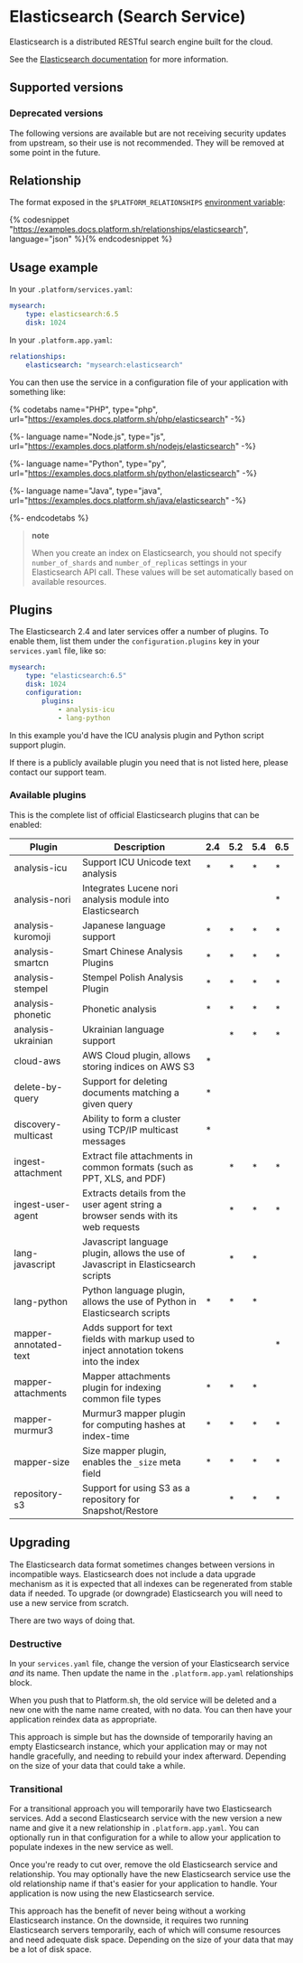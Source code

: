 # Elasticsearch (Search Service)

Elasticsearch is a distributed RESTful search engine built for the cloud.

See the [Elasticsearch documentation](https://www.elastic.co/guide/en/elasticsearch/reference/current/index.html) for more information.

## Supported versions

<div id = "elasticsearchSupported"></div>

<script>
makeImagesList("services", "elasticsearch", "supported", "elasticsearchSupported");
</script>

### Deprecated versions

The following versions are available but are not receiving security updates from upstream, so their use is not recommended. They will be removed at some point in the future.

<div id = "elasticsearchDeprecated"></div>

<script>
makeImagesList("services", "elasticsearch", "deprecated", "elasticsearchDeprecated");
</script>

## Relationship

The format exposed in the `$PLATFORM_RELATIONSHIPS` [environment variable](/development/variables.md#platformsh-provided-variables):

{% codesnippet "https://examples.docs.platform.sh/relationships/elasticsearch", language="json" %}{% endcodesnippet %}

## Usage example

In your `.platform/services.yaml`:

```yaml
mysearch:
    type: elasticsearch:6.5
    disk: 1024
```

<div id="elasticsearchYAML"></div>

<script>
makeNewestServicesYaml("elasticsearch", "mysearch", "elasticsearchYAML", true);
</script>

In your `.platform.app.yaml`:

```yaml
relationships:
    elasticsearch: "mysearch:elasticsearch"
```

You can then use the service in a configuration file of your application with something like:

{% codetabs name="PHP", type="php", url="https://examples.docs.platform.sh/php/elasticsearch" -%}

{%- language name="Node.js", type="js", url="https://examples.docs.platform.sh/nodejs/elasticsearch" -%}

{%- language name="Python", type="py", url="https://examples.docs.platform.sh/python/elasticsearch" -%}

{%- language name="Java", type="java", url="https://examples.docs.platform.sh/java/elasticsearch" -%}

{%- endcodetabs %}


> **note**
>
> When you create an index on Elasticsearch, you should not specify `number_of_shards` and `number_of_replicas` settings in your Elasticsearch API call. These values will be set automatically based on available resources.


## Plugins

The Elasticsearch 2.4 and later services offer a number of plugins.  To enable them, list them under the `configuration.plugins` key in your `services.yaml` file, like so:

```yaml
mysearch:
    type: "elasticsearch:6.5"
    disk: 1024
    configuration:
        plugins:
            - analysis-icu
            - lang-python

```

In this example you'd have the ICU analysis plugin and Python script support plugin.

If there is a publicly available plugin you need that is not listed here, please contact our support team.

### Available plugins

This is the complete list of official Elasticsearch plugins that can be enabled:

| Plugin                | Description                                                                               | 2.4 | 5.2 | 5.4 | 6.5 |
|-----------------------|-------------------------------------------------------------------------------------------|-----|-----|-----|-----|
| analysis-icu          | Support ICU Unicode text analysis                                                         | *   | *   | *   | *   |
| analysis-nori         | Integrates Lucene nori analysis module into Elasticsearch                                 |     |     |     | *   |
| analysis-kuromoji     | Japanese language support                                                                 | *   | *   | *   | *   |
| analysis-smartcn      | Smart Chinese Analysis Plugins                                                            | *   | *   | *   | *   |
| analysis-stempel      | Stempel Polish Analysis Plugin                                                            | *   | *   | *   | *   |
| analysis-phonetic     | Phonetic analysis                                                                         | *   | *   | *   | *   |
| analysis-ukrainian    | Ukrainian language support                                                                |     | *   | *   | *   |
| cloud-aws             | AWS Cloud plugin, allows storing indices on AWS S3                                        | *   |     |     |     |
| delete-by-query       | Support for deleting documents matching a given query                                     | *   |     |     |     |
| discovery-multicast   | Ability to form a cluster using TCP/IP multicast messages                                 | *   |     |     |     |
| ingest-attachment     | Extract file attachments in common formats (such as PPT, XLS, and PDF)                    |     | *   | *   | *   |
| ingest-user-agent     | Extracts details from the user agent string a browser sends with its web requests         |     | *   | *   | *   |
| lang-javascript       | Javascript language plugin, allows the use of Javascript in Elasticsearch scripts         |     | *   | *   |     |
| lang-python           | Python language plugin, allows the use of Python in Elasticsearch scripts                 | *   | *   | *   |     |
| mapper-annotated-text | Adds support for text fields with markup used to inject annotation tokens into the index  |     |     |     | *   |
| mapper-attachments    | Mapper attachments plugin for indexing common file types                                  | *   | *   | *   |     |
| mapper-murmur3        | Murmur3 mapper plugin for computing hashes at index-time                                  | *   | *   | *   | *   |
| mapper-size           | Size mapper plugin, enables the `_size` meta field                                        | *   | *   | *   | *   |
| repository-s3         | Support for using S3 as a repository for Snapshot/Restore                                 |     | *   | *   | *   |

## Upgrading

The Elasticsearch data format sometimes changes between versions in incompatible ways.  Elasticsearch does not include a data upgrade mechanism as it is expected that all indexes can be regenerated from stable data if needed.  To upgrade (or downgrade) Elasticsearch you will need to use a new service from scratch.

There are two ways of doing that.

### Destructive

In your `services.yaml` file, change the version of your Elasticsearch service *and* its name.  Then update the name in the `.platform.app.yaml` relationships block.

When you push that to Platform.sh, the old service will be deleted and a new one with the name name created, with no data.  You can then have your application reindex data as appropriate.

This approach is simple but has the downside of temporarily having an empty Elasticsearch instance, which your application may or may not handle gracefully, and needing to rebuild your index afterward.  Depending on the size of your data that could take a while.

### Transitional

For a transitional approach you will temporarily have two Elasticsearch services.  Add a second Elasticsearch service with the new version a new name and give it a new relationship in `.platform.app.yaml`.  You can optionally run in that configuration for a while to allow your application to populate indexes in the new service as well.

Once you're ready to cut over, remove the old Elasticsearch service and relationship.  You may optionally have the new Elasticsearch service use the old relationship name if that's easier for your application to handle.  Your application is now using the new Elasticsearch service.

This approach has the benefit of never being without a working Elasticsearch instance.  On the downside, it requires two running Elasticsearch servers temporarily, each of which will consume resources and need adequate disk space.  Depending on the size of your data that may be a lot of disk space.
